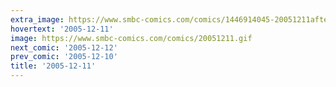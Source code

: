 ```yaml
---
extra_image: https://www.smbc-comics.com/comics/1446914045-20051211after.png
hovertext: '2005-12-11'
image: https://www.smbc-comics.com/comics/20051211.gif
next_comic: '2005-12-12'
prev_comic: '2005-12-10'
title: '2005-12-11'
---
```


